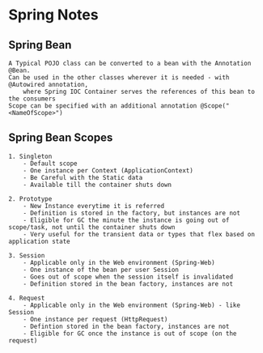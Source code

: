 # Spring Notes

Spring Bean
-----------
	A Typical POJO class can be converted to a bean with the Annotation @Bean.
	Can be used in the other classes wherever it is needed - with @Autowired annotation, 
		where Spring IOC Container serves the references of this bean to the consumers
	Scope can be specified with an additional annotation @Scope("<NameOfScope>")

Spring Bean Scopes
-------------------
	1. Singleton
		- Default scope
		- One instance per Context (ApplicationContext)
		- Be Careful with the Static data
		- Available till the container shuts down

	2. Prototype
		- New Instance everytime it is referred
		- Definition is stored in the factory, but instances are not
		- Eligible for GC the minute the instance is going out of scope/task, not until the container shuts down
		- Very useful for the transient data or types that flex based on application state

	3. Session
		- Applicable only in the Web environment (Spring-Web)
		- One instance of the bean per user Session
		- Goes out of scope when the session itself is invalidated
		- Definition stored in the bean factory, instances are not

	4. Request
		- Applicable only in the Web environment (Spring-Web) - like Session
		- One instance per request (HttpRequest)
		- Defintion stored in the bean factory, instances are not
		- Eligible for GC once the instance is out of scope (on the request)
 	
